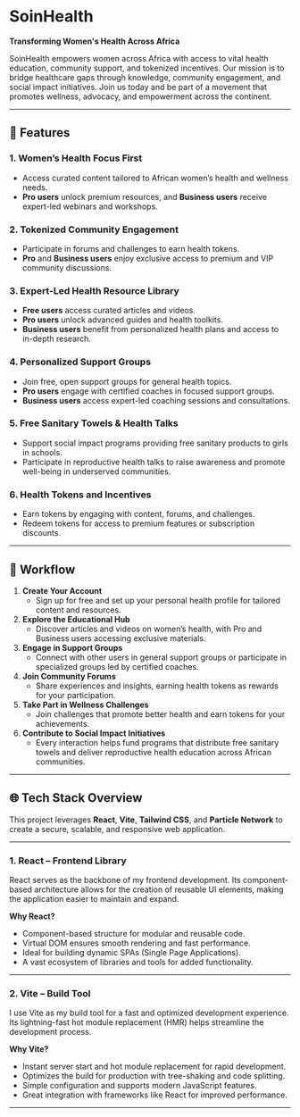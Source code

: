 # SoinHealth  
**Transforming Women's Health Across Africa**  

SoinHealth empowers women across Africa with access to vital health education, community support, and tokenized incentives. Our mission is to bridge healthcare gaps through knowledge, community engagement, and social impact initiatives. Join us today and be part of a movement that promotes wellness, advocacy, and empowerment across the continent.  

---

## 🌟 Features  
### 1. **Women’s Health Focus First**  
- Access curated content tailored to African women’s health and wellness needs.  
- **Pro users** unlock premium resources, and **Business users** receive expert-led webinars and workshops.
### 2. **Tokenized Community Engagement**  
- Participate in forums and challenges to earn health tokens.  
- **Pro** and **Business users** enjoy exclusive access to premium and VIP community discussions. 
### 3. **Expert-Led Health Resource Library**  
- **Free users** access curated articles and videos.  
- **Pro users** unlock advanced guides and health toolkits.  
- **Business users** benefit from personalized health plans and access to in-depth research.
### 4. **Personalized Support Groups**  
- Join free, open support groups for general health topics.  
- **Pro users** engage with certified coaches in focused support groups.  
- **Business users** access expert-led coaching sessions and consultations.
### 5. **Free Sanitary Towels & Health Talks**  
- Support social impact programs providing free sanitary products to girls in schools.  
- Participate in reproductive health talks to raise awareness and promote well-being in underserved communities.
### 6. **Health Tokens and Incentives**  
- Earn tokens by engaging with content, forums, and challenges.  
- Redeem tokens for access to premium features or subscription discounts.

---
## 🔄 Workflow  
1. **Create Your Account**  
   - Sign up for free and set up your personal health profile for tailored content and resources. 
2. **Explore the Educational Hub**  
   - Discover articles and videos on women’s health, with Pro and Business users accessing exclusive materials.
3. **Engage in Support Groups**  
   - Connect with other users in general support groups or participate in specialized groups led by certified coaches.
4. **Join Community Forums**  
   - Share experiences and insights, earning health tokens as rewards for your participation.
5. **Take Part in Wellness Challenges**  
   - Join challenges that promote better health and earn tokens for your achievements.
6. **Contribute to Social Impact Initiatives**  
   - Every interaction helps fund programs that distribute free sanitary towels and deliver reproductive health education across African communities.  

---
## 🌐 Tech Stack Overview

This project leverages **React**, **Vite**, **Tailwind CSS**, and **Particle Network** to create a secure, scalable, and responsive web application.

---
### 1. React – Frontend Library  
React serves as the backbone of my frontend development. Its component-based architecture allows for the creation of reusable UI elements, making the application easier to maintain and expand.

**Why React?**  
- Component-based structure for modular and reusable code.  
- Virtual DOM ensures smooth rendering and fast performance.  
- Ideal for building dynamic SPAs (Single Page Applications).  
- A vast ecosystem of libraries and tools for added functionality.

---
### 2. Vite – Build Tool  
I use Vite as my build tool for a fast and optimized development experience. Its lightning-fast hot module replacement (HMR) helps streamline the development process.

**Why Vite?**  
- Instant server start and hot module replacement for rapid development.  
- Optimizes the build for production with tree-shaking and code splitting.  
- Simple configuration and supports modern JavaScript features.  
- Great integration with frameworks like React for improved performance.

---


